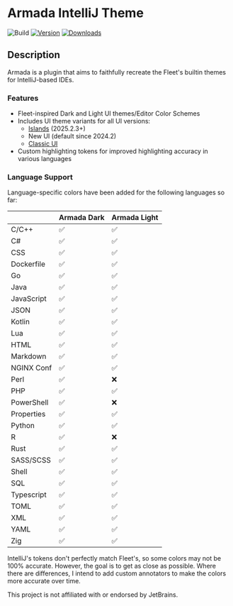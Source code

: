 # Armada IntelliJ Theme

![Build](https://github.com/DavidSeptimus/armada-theme-intellij-plugin/workflows/Build/badge.svg)
[![Version](https://img.shields.io/jetbrains/plugin/v/26844-armada-theme.svg)](https://plugins.jetbrains.com/plugin/26844-armada-theme)
[![Downloads](https://img.shields.io/jetbrains/plugin/d/26844-armada-theme.svg)](https://plugins.jetbrains.com/plugin/26844-armada-theme)

## Description

<!-- Plugin description -->
Armada is a plugin that aims to faithfully recreate the Fleet's builtin themes for IntelliJ-based IDEs.

### Features

- Fleet-inspired Dark and Light UI themes/Editor Color Schemes
- Includes UI theme variants for all UI versions:
  - [Islands](https://blog.jetbrains.com/platform/2025/09/islands-theme-the-new-look-coming-to-jetbrains-ides/) (2025.2.3+)
  - New UI (default since 2024.2)
  - [Classic UI](https://plugins.jetbrains.com/plugin/24468-classic-ui)
- Custom highlighting tokens for improved highlighting accuracy in various languages

### Language Support

Language-specific colors have been added for the following languages so far:

|            | Armada Dark | Armada Light |
|------------|-------------|--------------|
| C/C++      | ✅           | ✅            |
| C#         | ✅           | ✅            |
| CSS        | ✅           | ✅            |
| Dockerfile | ✅           | ✅            |
| Go         | ✅           | ✅            |
| Java       | ✅           | ✅            |
| JavaScript | ✅           | ✅            |
| JSON       | ✅           | ✅            |
| Kotlin     | ✅           | ✅            |
| Lua        | ✅           | ✅            |
| HTML       | ✅           | ✅            |
| Markdown   | ✅           | ✅            |
| NGINX Conf | ✅           | ✅            |
| Perl       | ✅           | ❌            |
| PHP        | ✅           | ✅            |
| PowerShell | ✅           | ❌            |
| Properties | ✅           | ✅            |
| Python     | ✅           | ✅            |
| R          | ✅           | ❌            |
| Rust       | ✅           | ✅            |
| SASS/SCSS  | ✅           | ✅            |
| Shell      | ✅           | ✅            |
| SQL        | ✅           | ✅            |
| Typescript | ✅           | ✅            |
| TOML       | ✅           | ✅            |
| XML        | ✅           | ✅            |
| YAML       | ✅           | ✅            |
| Zig        | ✅           | ✅            |

<!-- Plugin description end -->

IntelliJ's tokens don't perfectly match Fleet's, so some colors may not be 100% accurate. However, the goal is to get as
close as possible.
Where there are differences, I intend to add custom annotators to make the colors more accurate over time.

This project is not affiliated with or endorsed by JetBrains.
